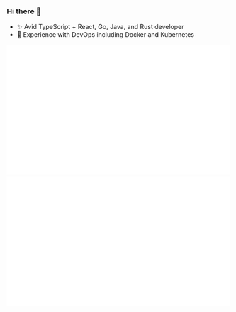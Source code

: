 ### Hi there 👋

- ✨ Avid TypeScript + React, Go, Java, and Rust developer
- 📓 Experience with DevOps including Docker and Kubernetes

<a href="https://github.com/jstrieb/github-stats">

![](https://github.com/lhjt/readme-stats/blob/master/generated/overview.svg)
![](https://github.com/lhjt/readme-stats/blob/master/generated/languages.svg)

</a>

<!--
**LOHT03/LOHT03** is a ✨ _special_ ✨ repository because its `README.md` (this file) appears on your GitHub profile.

Here are some ideas to get you started:

- 🔭 I’m currently working on ...
- 🌱 I’m currently learning ...
- 👯 I’m looking to collaborate on ...
- 🤔 I’m looking for help with ...
- 💬 Ask me about ...
- 📫 How to reach me: ...
- 😄 Pronouns: ...
- ⚡ Fun fact: ...
-->
